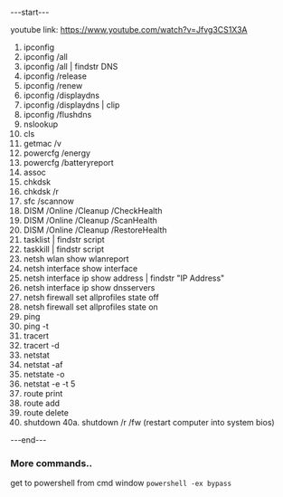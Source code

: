 ---start---

youtube link: https://www.youtube.com/watch?v=Jfvg3CS1X3A

1. ipconfig
2. ipconfig /all
3. ipconfig /all | findstr DNS
4. ipconfig /release
5. ipconfig /renew
6. ipconfig /displaydns
7. ipconfig /displaydns | clip
8. ipconfig /flushdns
9. nslookup
10. cls
11. getmac /v
12. powercfg /energy
13. powercfg /batteryreport
14. assoc
15. chkdsk
16. chkdsk /r
17. sfc /scannow
18. DISM /Online /Cleanup /CheckHealth
19. DISM /Online /Cleanup /ScanHealth
20. DISM /Online /Cleanup /RestoreHealth
21. tasklist | findstr script
22. taskkill | findstr script
23. netsh wlan show wlanreport
24. netsh interface show interface
25. netsh interface ip show address | findstr "IP Address"
26. netsh interface ip show dnsservers
27. netsh firewall set allprofiles state off
28. netsh firewall set allprofiles state on
29. ping 
30. ping -t
31. tracert
32. tracert -d
33. netstat
34. netstat -af
35. netstate -o
36. netstat -e -t 5
37. route print
38. route add
39. route delete
40. shutdown
40a. shutdown /r /fw (restart computer into system bios)

---end---

### More commands..
get to powershell from cmd window
```powershell -ex bypass ```
  







